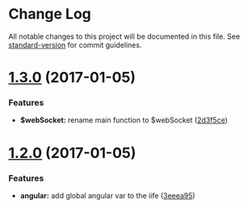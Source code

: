 # Change Log

All notable changes to this project will be documented in this file. See [standard-version](https://github.com/conventional-changelog/standard-version) for commit guidelines.

<a name="1.3.0"></a>
# [1.3.0](https://github.com/ajsb85/angular-rws/compare/v1.2.0...v1.3.0) (2017-01-05)


### Features

* **$webSocket:** rename main function to $webSocket ([2d3f5ce](https://github.com/ajsb85/angular-rws/commit/2d3f5ce))



<a name="1.2.0"></a>
# [1.2.0](https://github.com/ajsb85/angular-rws/compare/v1.1.0...v1.2.0) (2017-01-05)


### Features

* **angular:** add global angular var to the iife ([3eeea95](https://github.com/ajsb85/angular-rws/commit/3eeea95))
